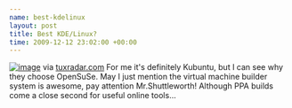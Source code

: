 ```yaml
--- 
name: best-kdelinux 
layout: post 
title: Best KDE/Linux? 
time: 2009-12-12 23:02:00 +00:00 
---
```


[](http://www.tuxradar.com/content/get-best-kde-linux-distro)[![image](http://posterous.com/getfile/files.posterous.com/dueyfinster/nhcpemhIhaknDbFnGmyDrygFCmfgwJfwsfBiEbAdJcEzAGazExymJgjbkHIn/media_httpwwwtuxradarcomfilesLXF126roundslackware02jpg_lEmerdfCueGgscx.jpg.scaled500.jpg)](http://posterous.com/getfile/files.posterous.com/dueyfinster/nhcpemhIhaknDbFnGmyDrygFCmfgwJfwsfBiEbAdJcEzAGazExymJgjbkHIn/media_httpwwwtuxradarcomfilesLXF126roundslackware02jpg_lEmerdfCueGgscx.jpg.scaled1000.jpg)
via
[tuxradar.com](http://www.tuxradar.com/content/get-best-kde-linux-distro)
For me it's definitely Kubuntu, but I can see why they choose OpenSuSe.
May I just mention the virtual machine builder system is awesome, pay
attention Mr.Shuttleworth! Although PPA builds come a close second for
useful online tools...